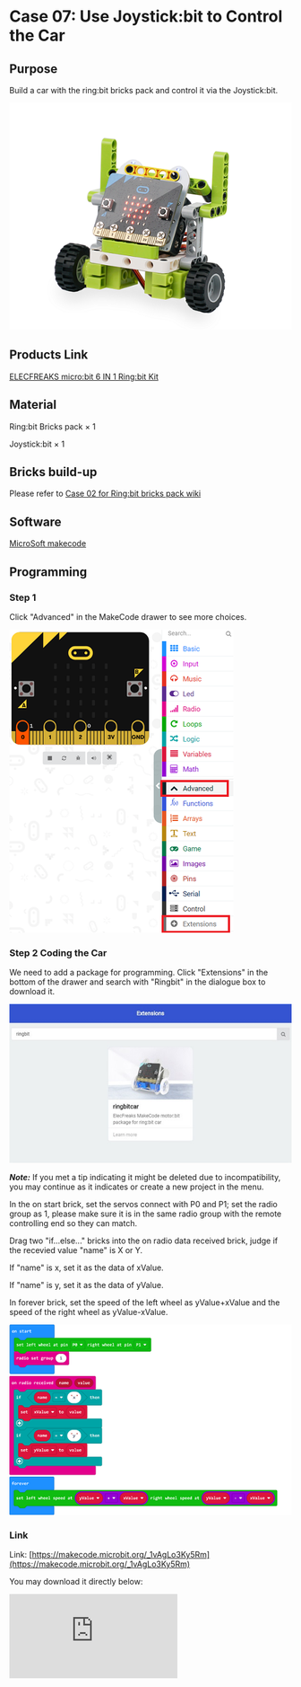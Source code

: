 # Case 07: Use Joystick:bit to Control the Car


## Purpose


 Build a car with the ring:bit bricks pack and control it via the Joystick:bit.


![](./images/Ringbit_Bricks_Pack_case_02_01.png)


## Products Link

[ELECFREAKS micro:bit 6 IN 1 Ring:bit Kit](https://shop.elecfreaks.com/products/elecfreaks-micro-bit-6-in-1-ring-bit-kit-without-micro-bit-board?_pos=5&_sid=66ba68dec&_ss=r)




##  Material


Ring:bit Bricks pack × 1

Joystick:bit × 1






## Bricks build-up


Please refer to [Case 02 for Ring:bit bricks pack wiki](https://www.elecfreaks.com/learn-cn/microbitKit/ring_bit_bricks_pack/ringbit_bricks_pack_case_02.html#ring-bit02/#)



## Software


[MicroSoft makecode](https://makecode.microbit.org/#)

## Programming



### Step 1

Click "Advanced" in the MakeCode drawer to see more choices.



![](./images/Ringbit_Bricks_Pack_case_cn_07_04.png)




### Step 2    Coding the Car


We need to add a package for programming. Click "Extensions" in the bottom of the drawer and search with "Ringbit" in the dialogue box to download it.




![](./images/Ringbit_Bricks_Pack_case_02_04.png)



***Note:*** If you met a tip indicating it might be deleted due to incompatibility, you may continue as it indicates or create a new project in the menu.



In the on start brick, set the servos connect with P0 and P1; set the radio group as 1, please make sure it is in the same radio group with the remote controlling end so they can match.

Drag two "if...else..." bricks into the on radio data received brick, judge if the recevied value "name" is X or Y.

If "name" is x, set it as the data of xValue.

If "name" is y, set it as the data of yValue.

In forever brick, set the speed of the left wheel as  yValue+xValue and the speed of the right wheel as yValue-xValue.



![](./images/Ringbit_Bricks_Pack_case_cn_07_05.png)

### Link

Link:  [https://makecode.microbit.org/_1vAgLo3Ky5Rm](https://makecode.microbit.org/_1vAgLo3Ky5Rm)


You may download it directly below:

<div
    style={{
        position: 'relative',
        paddingBottom: '60%',
        overflow: 'hidden',
    }}
>
    <iframe
        src="https://makecode.microbit.org/_1vAgLo3Ky5Rm"
        frameborder="0"
        sandbox="allow-popups allow-forms allow-scripts allow-same-origin"
        style={{
            position: 'absolute',
            width: '100%',
            height: '100%',
        }}
    />
</div>



### Step 3    Coding the Joystick:bit

We need to add a package for programming. Click "Extensions" in the bottom of the drawer and search with "joystickbit" in the dialogue box to download it.




![](./images/Ringbit_Bricks_Pack_case_cn_07_06.png)



***Note:*** If you met a tip indicating it might be deleted due to incompatibility, you may continue as it indicates or create a new project in the menu.

In the on start brick, set the radio group as 1

The value of X and Y ranges from 0~1023, the theoretical value is 512 while the Joystick is placed in the middle position, thus we need to map that range to -100~100.

In forever brick, set the value of x is among -100~100 mapping from x-axis.

In forever brick, set the value of y is among -100~100 mapping from y-axis.

Send the value of x and y via radio.



![](./images/Ringbit_Bricks_Pack_case_cn_07_07.png)




### Link

Link：[https://makecode.microbit.org/_Ct3UpWKx3eb0](https://makecode.microbit.org/_Ct3UpWKx3eb0)

You may also download it directly below:

<div
    style={{
        position: 'relative',
        paddingBottom: '60%',
        overflow: 'hidden',
    }}
>
    <iframe
        src="https://makecode.microbit.org/_Ct3UpWKx3eb0"
        frameborder="0"
        sandbox="allow-popups allow-forms allow-scripts allow-same-origin"
        style={{
            position: 'absolute',
            width: '100%',
            height: '100%',
        }}
    />
</div>

### Result

The Joystick:bit is able to control the movement of the car.


## Exploration


## FAQ

## Relevant File

